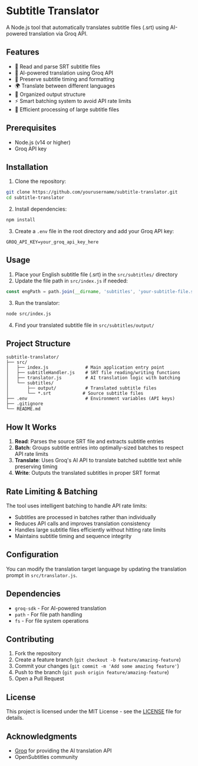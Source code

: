 # Subtitle Translator

A Node.js tool that automatically translates subtitle files (.srt) using AI-powered translation via Groq API.

## Features

- 📁 Read and parse SRT subtitle files
- 🤖 AI-powered translation using Groq API
- 📝 Preserve subtitle timing and formatting
- 🌍 Translate between different languages
- 📂 Organized output structure
- ⚡ Smart batching system to avoid API rate limits
- 🔄 Efficient processing of large subtitle files

## Prerequisites

- Node.js (v14 or higher)
- Groq API key

## Installation

1. Clone the repository:
```bash
git clone https://github.com/yourusername/subtitle-translator.git
cd subtitle-translator
```

2. Install dependencies:
```bash
npm install
```

3. Create a `.env` file in the root directory and add your Groq API key:
```
GROQ_API_KEY=your_groq_api_key_here
```

## Usage

1. Place your English subtitle file (.srt) in the `src/subtitles/` directory
2. Update the file path in `src/index.js` if needed:
```javascript
const engPath = path.join(__dirname, 'subtitles', 'your-subtitle-file.srt')
```
3. Run the translator:
```bash
node src/index.js
```
4. Find your translated subtitle file in `src/subtitles/output/`

## Project Structure

```
subtitle-translator/
├── src/
│   ├── index.js              # Main application entry point
│   ├── subtitleHandler.js    # SRT file reading/writing functions
│   ├── translator.js         # AI translation logic with batching
│   └── subtitles/
│       ├── output/           # Translated subtitle files
│       └── *.srt            # Source subtitle files
├── .env                      # Environment variables (API keys)
├── .gitignore
└── README.md
```

## How It Works

1. **Read**: Parses the source SRT file and extracts subtitle entries
2. **Batch**: Groups subtitle entries into optimally-sized batches to respect API rate limits
3. **Translate**: Uses Groq's AI API to translate batched subtitle text while preserving timing
4. **Write**: Outputs the translated subtitles in proper SRT format

## Rate Limiting & Batching

The tool uses intelligent batching to handle API rate limits:
- Subtitles are processed in batches rather than individually
- Reduces API calls and improves translation consistency
- Handles large subtitle files efficiently without hitting rate limits
- Maintains subtitle timing and sequence integrity

## Configuration

You can modify the translation target language by updating the translation prompt in `src/translator.js`.

## Dependencies

- `groq-sdk` - For AI-powered translation
- `path` - For file path handling
- `fs` - For file system operations

## Contributing

1. Fork the repository
2. Create a feature branch (`git checkout -b feature/amazing-feature`)
3. Commit your changes (`git commit -m 'Add some amazing feature'`)
4. Push to the branch (`git push origin feature/amazing-feature`)
5. Open a Pull Request

## License

This project is licensed under the MIT License - see the [LICENSE](LICENSE) file for details.

## Acknowledgments

- [Groq](https://groq.com/) for providing the AI translation API
- OpenSubtitles community